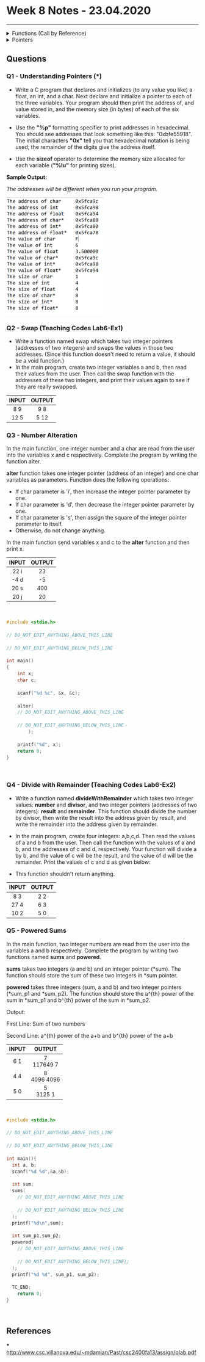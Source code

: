 # Week 8 Notes - 23.04.2020
---

<details>

<summary>Functions (Call by Reference) </summary>

<br>

* In call by reference, the address of the variable is passed into the function call as the actual parameter. 
* The value of the actual parameters can be modified (as opposed to Call by Value).

### Example: 

```c 
#include <stdio.h>
void increment(int  *var)
{
    /* We are performing the increment on variable var, 
   *  Since var is a pointer that holds the address
     * of variable num, the increment is actually done
     * on the address where value of num is stored. */
   
    *var = *var+1;
}
int main()
{
     int num=20;
     /* This way of calling the function is known as call by
      * reference. Instead of passing the variable num, we are
      * passing the address of variable num
      */
     increment(&num);
     printf("Value of num is: %d", num);
   return 0;
}
```

</details>

<details>

<summary>Pointers </summary>

![](figures/W08-ptr1.png)

---

![](figures/W08-ptr2.png)

---

![](figures/W08-ptr3.png)


<br>

</details>

## Questions

### Q1 - Understanding Pointers (*)

* Write a C program that declares and initializes (to any value you like) a
float, an int, and a char. Next declare and initialize a pointer to each of
the three variables. Your program should then print the address of, and value
stored in, and the memory size (in bytes) of each of the six variables.

* Use the **"%p"** formatting specifier to print addresses in hexadecimal. You should see addresses that look something like this: "0xbfe55918". The initial
characters **"0x"** tell you that hexadecimal notation is being used; the remainder of the digits give the address itself. 

* Use the **sizeof** operator to determine the memory size allocated for each variable (**"%lu"** for printing sizes). 

**Sample Output:**

*The addresses will be different when you run your program.*   

<img src="figures\1587302715055.png" style="zoom:50%;" />

### Q2 - Swap (Teaching Codes Lab6-Ex1)

* Write a function named swap which takes two integer pointers (addresses of two integers) and swaps the values in those two addresses. (Since this function doesn't need to return a value, it should be a void function.) 
* In the main program, create two integer variables a and b, then read their values from the user. Then call the swap function with the addresses of these two integers, and print their values again to see if they are really swapped.

|  INPUT  |  OUTPUT |
|:-------:|:-------:|
| 8 9 | 9 8 |
| 12 5 | 5 12 |


### Q3 - Number Alteration

In the main function, one integer number and a char are read from the user into the variables x and c respectively. Complete the program by writing the function alter.

**alter** function takes one integer pointer (address of an integer) and one char variables as parameters. Function does the following operations:
* If char parameter is 'i', then increase the integer pointer parameter by one.
* If char parameter is 'd', then decrease the integer pointer parameter by one.
* If char parameter is 's', then assign the square of the integer pointer parameter to itself.
* Otherwise, do not change anything.

In the main function send variables x and c to the **alter** function and then print x.

|  INPUT  |  OUTPUT |
|:-------:|:-------:|
| 22 i | 23 |
| -4 d | -5 |
| 20 s | 400 |
| 20 j | 20 |

<br>

```c
#include <stdio.h>

// DO_NOT_EDIT_ANYTHING_ABOVE_THIS_LINE

// DO_NOT_EDIT_ANYTHING_BELOW_THIS_LINE

int main()
{
    int x;
    char c;
    
    scanf("%d %c", &x, &c);
    
    alter(
    // DO_NOT_EDIT_ANYTHING_ABOVE_THIS_LINE

    // DO_NOT_EDIT_ANYTHING_BELOW_THIS_LINE
        );
        
    printf("%d", x);
    return 0;
}
```

<br>

### Q4 - Divide with Remainder (Teaching Codes Lab6-Ex2)

* Write a function named **divideWithRemainder** which takes two integer values: **number** and **divisor**, and two integer pointers (addresses of two integers): **result** and **remainder**. This function should divide the number by divisor, then write the result into the address given by result, and write the remainder into the address given by remainder. 

* In the main program, create four integers: a,b,c,d. Then read the values of a and b from the user. Then call the function with the values of a and b, and the addresses of c and d, respectively. Your function will divide a by b, and the value of c will be the result, and the value of d will be the remainder. Print the values of c and d as given below:

* This function shouldn't return anything. 

|  INPUT  |  OUTPUT |
|:-------:|:-------:|
| 8 3 | 2 2 |
| 27 4 | 6 3 |
| 10 2 | 5 0 |

### Q5 - Powered Sums

In the main function, two integer numbers are read from the user into the variables a and b respectively. Complete the program by writing two functions named **sums** and **powered**.

**sums** takes two integers (a and b) and an integer pointer (\*sum). The function should store the sum of these two integers in \*sum pointer.

**powered** takes three integers (sum, a and b) and two integer pointers (\*sum_p1 and \*sum_p2). The function should store the a^{th} power of the sum in \*sum_p1 and b^{th} power of the sum in \*sum_p2. 

Output:

First Line: Sum of two numbers

Second Line: a^{th} power of the a+b and  b^{th} power of the a+b

|  INPUT  |  OUTPUT |
|:-------:|:-------:|
| 6 1 | 7<br>117649 7 |
| 4 4 | 8<br>4096 4096 |
| 5 0 | 5<br>3125 1 |

<br>

```c
#include <stdio.h>

// DO_NOT_EDIT_ANYTHING_ABOVE_THIS_LINE

// DO_NOT_EDIT_ANYTHING_BELOW_THIS_LINE

int main(){
  int a, b;
  scanf("%d %d",&a,&b);

  int sum;
  sums(
    // DO_NOT_EDIT_ANYTHING_ABOVE_THIS_LINE

    // DO_NOT_EDIT_ANYTHING_BELOW_THIS_LINE
  );
  printf("%d\n",sum);

  int sum_p1,sum_p2;
  powered(
    // DO_NOT_EDIT_ANYTHING_ABOVE_THIS_LINE

    // DO_NOT_EDIT_ANYTHING_BELOW_THIS_LINE);
  );
  printf("%d %d", sum_p1, sum_p2);

  TC_END;
    return 0;
}

```

<br>


## References

**\*** http://www.csc.villanova.edu/~mdamian/Past/csc2400fa13/assign/plab.pdf
